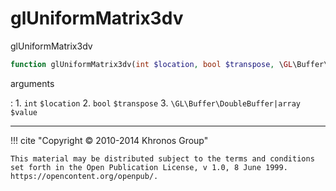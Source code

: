 # glUniformMatrix3dv
glUniformMatrix3dv

```php
function glUniformMatrix3dv(int $location, bool $transpose, \GL\Buffer\DoubleBuffer|array $value) : void
```

arguments

:    1. `int` `$location` 
    2. `bool` `$transpose` 
    3. `\GL\Buffer\DoubleBuffer|array` `$value` 

---
     

!!! cite "Copyright © 2010-2014 Khronos Group"

    This material may be distributed subject to the terms and conditions set forth in the Open Publication License, v 1.0, 8 June 1999. https://opencontent.org/openpub/.